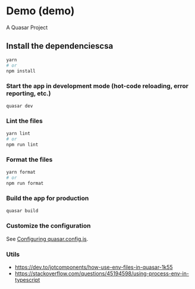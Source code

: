 # Demo (demo)

A Quasar Project

## Install the dependenciescsa

```bash
yarn
# or
npm install
```

### Start the app in development mode (hot-code reloading, error reporting, etc.)

```bash
quasar dev
```

### Lint the files

```bash
yarn lint
# or
npm run lint
```

### Format the files

```bash
yarn format
# or
npm run format
```

### Build the app for production

```bash
quasar build
```

### Customize the configuration

See [Configuring quasar.config.js](https://v2.quasar.dev/quasar-cli-vite/quasar-config-js).

### Utils

- https://dev.to/jotcomponents/how-use-env-files-in-quasar-1k55
- https://stackoverflow.com/questions/45194598/using-process-env-in-typescript
